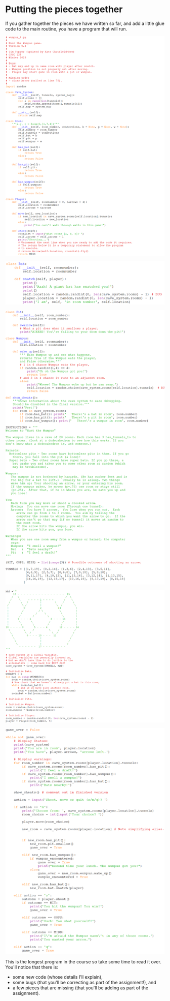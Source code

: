 # Putting the pieces together

If you gather together the pieces we have written so far, and add a
little glue code to the main routine, you have a program that will run.

![](15_wumpus_1.py.png)

![](15_wumpus_2.py.png)

![](15_wumpus_3.py.png)

![](15_wumpus_4.py.png)

![](15_wumpus_6.py.png)

This is the longest program in the course so take some time to read it
over. You'll notice that there is:

-   some new code (whose details I'll explain),
-   some bugs (that you'll be correcting as part of the assignment!),
    and
-   a few pieces that are missing (that you'll be adding as part of the
    assignment).

